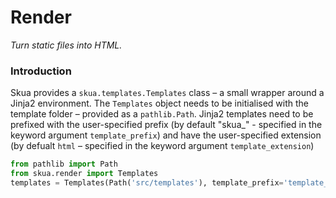 # Render
*Turn static files into HTML.*
### Introduction
Skua provides a `skua.templates.Templates` class – a small wrapper around a Jinja2 environment. The `Templates` object needs to be initialised with the template folder – provided as a `pathlib.Path`. Jinja2 templates need to be prefixed with the user-specified prefix (by default "skua_" - specified in the keyword argument `template_prefix`) and have the user-specified extension (by defualt `html` – specified in the keyword argument `template_extension`)
```python
from pathlib import Path
from skua.render import Templates
templates = Templates(Path('src/templates'), template_prefix='template_', template_extension='html')
```